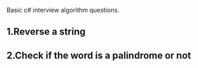 Basic c# interview algorithm questions.

## 1.Reverse a string

## 2.Check if the word is a palindrome or not
